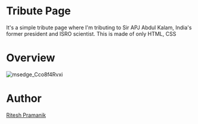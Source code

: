 # Tribute Page
It's a simple tribute page where I'm tributing to Sir APJ Abdul Kalam, India's former president and ISRO scientist. This is made of only HTML, CSS

# Overview
![msedge_Cco8f4Rvxi](https://user-images.githubusercontent.com/109234507/233798805-de2ef4fa-b2bc-4356-8a6c-b0432ff2f312.png)

# Author
[Ritesh Pramanik](https://github.com/ritesh2004/)